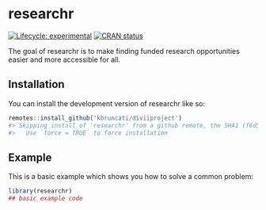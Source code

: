 
<!-- README.md is generated from README.Rmd. Please edit that file -->

# researchr

<!-- badges: start -->

[![Lifecycle:
experimental](https://img.shields.io/badge/lifecycle-experimental-orange.svg)](https://lifecycle.r-lib.org/articles/stages.html#experimental)
[![CRAN
status](https://www.r-pkg.org/badges/version/kbruncati)](https://CRAN.R-project.org/package=researchr)
<!-- badges: end -->

The goal of researchr is to make finding funded research opportunities
easier and more accessible for all.

## Installation

You can install the development version of researchr like so:

``` r
remotes::install_github('kbruncati/diviiproject')
#> Skipping install of 'researchr' from a github remote, the SHA1 (f6d58abe) has not changed since last install.
#>   Use `force = TRUE` to force installation
```

## Example

This is a basic example which shows you how to solve a common problem:

``` r
library(researchr)
## basic example code
```
